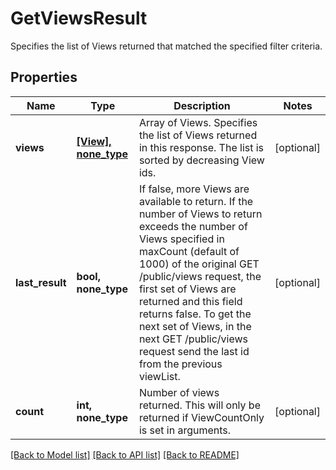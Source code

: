 # GetViewsResult

Specifies the list of Views returned that matched the specified filter   criteria.

## Properties
Name | Type | Description | Notes
------------ | ------------- | ------------- | -------------
**views** | [**[View], none_type**](View.md) | Array of Views.   Specifies the list of Views returned in this response.   The list is sorted by decreasing View ids. | [optional] 
**last_result** | **bool, none_type** | If false, more Views are available to return. If the number of   Views to return exceeds the number of Views specified in maxCount   (default of 1000) of the original GET /public/views request,   the first set of Views are returned and this field returns false.   To get the next set of Views, in the next GET /public/views request   send the last id from the previous viewList. | [optional] 
**count** | **int, none_type** | Number of views returned. This will only be returned if ViewCountOnly is   set in arguments. | [optional] 

[[Back to Model list]](../README.md#documentation-for-models) [[Back to API list]](../README.md#documentation-for-api-endpoints) [[Back to README]](../README.md)


